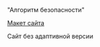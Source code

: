 <p>"Алгоритм безопасности"</p>
<a href="https://aliszhuravl.github.io/algoritm/web/index.html">Макет сайта</a>
<p>Сайт без адаптивной версии</p>
